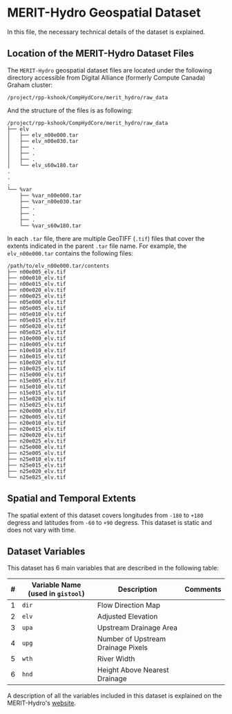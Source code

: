 # MERIT-Hydro Geospatial Dataset
In this file, the necessary technical details of the dataset is explained.

## Location of the MERIT-Hydro Dataset Files
The `MERIT-Hydro` geospatial dataset files are located under the following directory accessible from Digital Alliance (formerly Compute Canada) Graham cluster:

```console
/project/rpp-kshook/CompHydCore/merit_hydro/raw_data
```

And the structure of the files is as following:
```console
/project/rpp-kshook/CompHydCore/merit_hydro/raw_data
├── elv
│   ├── elv_n00e000.tar
│   ├── elv_n00e030.tar
│   ├── .
│   ├── .
│   ├── .
│   └── elv_s60w180.tar
.
.
.
└── %var
    ├── %var_n00e000.tar
    ├── %var_n00e030.tar
    ├── .
    ├── .
    ├── .
    └── %var_s60w180.tar
```
In each `.tar` file, there are multiple GeoTIFF (`.tif`) files that cover the extents indicated in the parent `.tar` file name. For example, the `elv_n00e000.tar` contains the following files:
```console
/path/to/elv_n00e000.tar/contents
├── n00e005_elv.tif
├── n00e010_elv.tif
├── n00e015_elv.tif
├── n00e020_elv.tif
├── n00e025_elv.tif
├── n05e000_elv.tif
├── n05e005_elv.tif
├── n05e010_elv.tif
├── n05e015_elv.tif
├── n05e020_elv.tif
├── n05e025_elv.tif
├── n10e000_elv.tif
├── n10e005_elv.tif
├── n10e010_elv.tif
├── n10e015_elv.tif
├── n10e020_elv.tif
├── n10e025_elv.tif
├── n15e000_elv.tif
├── n15e005_elv.tif
├── n15e010_elv.tif
├── n15e015_elv.tif
├── n15e020_elv.tif
├── n15e025_elv.tif
├── n20e000_elv.tif
├── n20e005_elv.tif
├── n20e010_elv.tif
├── n20e015_elv.tif
├── n20e020_elv.tif
├── n20e025_elv.tif
├── n25e000_elv.tif
├── n25e005_elv.tif
├── n25e010_elv.tif
├── n25e015_elv.tif
├── n25e020_elv.tif
└── n25e025_elv.tif
```

## Spatial and Temporal Extents

The spatial extent of this dataset covers longitudes from `-180` to `+180` degress and latitudes from `-60` to `+90` degress. This dataset is static and does not vary with time. 

## Dataset Variables
This dataset has 6 main variables that are described in the following table:

|#	|Variable Name (used in `gistool`)	|Description				|Comments	|
|-------|---------------------------------------|---------------------------------------|---------------|
|1	|`dir`					|Flow Direction Map			|		|
|2	|`elv`					|Adjusted Elevation			|		|
|3	|`upa`					|Upstream Drainage Area			|		|
|4	|`upg`					|Number of Upstream Drainage Pixels	|		|
|5	|`wth`					|River Width				|		|
|6	|`hnd`					|Height Above Nearest Drainage		|		|

A description of all the variables included in this dataset is explained on the MERIT-Hydro's [website](http://hydro.iis.u-tokyo.ac.jp/~yamadai/MERIT_Hydro/).

